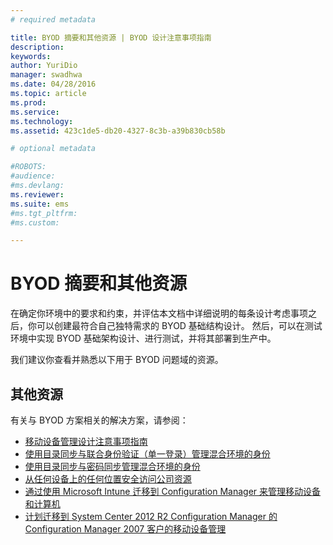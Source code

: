 ```yaml
---
# required metadata

title: BYOD 摘要和其他资源 | BYOD 设计注意事项指南
description:
keywords:
author: YuriDio
manager: swadhwa
ms.date: 04/28/2016
ms.topic: article
ms.prod:
ms.service:
ms.technology:
ms.assetid: 423c1de5-db20-4327-8c3b-a39b830cb58b

# optional metadata

#ROBOTS:
#audience:
#ms.devlang:
ms.reviewer: 
ms.suite: ems
#ms.tgt_pltfrm:
#ms.custom:

---
```


# BYOD 摘要和其他资源

在确定你环境中的要求和约束，并评估本文档中详细说明的每条设计考虑事项之后，你可以创建最符合自己独特需求的 BYOD 基础结构设计。 然后，可以在测试环境中实现 BYOD 基础架构设计、进行测试，并将其部署到生产中。
 
我们建议你查看并熟悉以下用于 BYOD 问题域的资源。

## 其他资源

有关与 BYOD 方案相关的解决方案，请参阅：

- [移动设备管理设计注意事项指南](http://aka.ms/mdmdcg)
- [使用目录同步与联合身份验证（单一登录）管理混合环境的身份](https://technet.microsoft.com/library/dn550987.aspx)
- [使用目录同步与密码同步管理混合环境的身份](https://technet.microsoft.com/library/dn550986.aspx)
- [从任何设备上的任何位置安全访问公司资源](https://technet.microsoft.com/library/dn550982.aspx)
- [通过使用 Microsoft Intune 迁移到 Configuration Manager 来管理移动设备和计算机](https://technet.microsoft.com/library/dn582037.aspx)
- [计划迁移到 System Center 2012 R2 Configuration Manager 的 Configuration Manager 2007 客户的移动设备管理](https://technet.microsoft.com/library/dn508400.aspx)



<!--HONumber=Apr16_HO2-->


